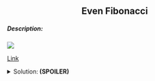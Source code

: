 <h2 align=center>Even Fibonacci</h2>

##### Description:
<a href="https://projecteuler.net/problem=1" target="_blank">
  <img src="https://user-images.githubusercontent.com/63010902/201786544-ce7091ba-a41e-4c3f-b4a1-9a63a521bef1.png"/>
</a>

<a href="https://projecteuler.net/problem=2" target="_blank">Link</a>

<details>
  <summary>Solution:<b>&nbsp;(SPOILER)</b></summary>
  <img src="https://user-images.githubusercontent.com/63010902/201786725-304ceff6-63db-497a-95f8-c3fc797136e7.png"/>
  <br>
  <br>
  <p>The <code>Fibonacci.h</code> holds a model of the class <code>Fibonacci</code> and in the  <code>Fibonacci.cpp</code> is the implementation of that model.</p>
  <br>
  <br>
  <b>Output:<b/>
  <img src="https://user-images.githubusercontent.com/63010902/201786910-f7d4347d-fec9-4f9f-a5de-481558c84aca.png"/>
</details>
